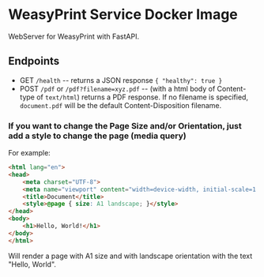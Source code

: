 # WeasyPrint Service Docker Image
WebServer for WeasyPrint with FastAPI.

## Endpoints
* GET `/health` -- returns a JSON response ```{ "healthy": true }```
* POST `/pdf` or `/pdf?filename=xyz.pdf` -- (with a html body of Content-type of `text/html`) returns a PDF response.
If no filename is specified, `document.pdf` will be the default Content-Disposition filename.

### If you want to change the Page Size and/or Orientation, just add a style to change the page (media query)
For example:

```html
<html lang="en">
<head>
    <meta charset="UTF-8">
    <meta name="viewport" content="width=device-width, initial-scale=1.0">
    <title>Document</title>
    <style>@page { size: A1 landscape; }</style>
</head>
<body>
    <h1>Hello, World!</h1>
</body>
</html>
```

Will render a page with A1 size and with landscape orientation with the text "Hello, World".